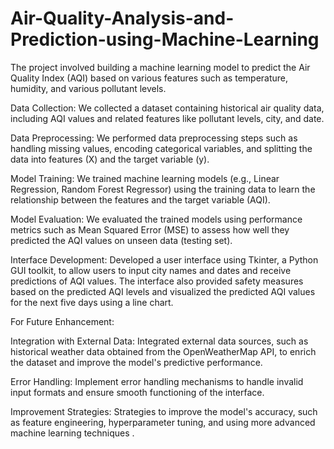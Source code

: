 # Air-Quality-Analysis-and-Prediction-using-Machine-Learning
The project involved building a machine learning model to predict the Air Quality Index (AQI) based on various features such as temperature, humidity, and various pollutant levels.

Data Collection: We collected a dataset containing historical air quality data, including AQI values and related features like pollutant levels, city, and date.

Data Preprocessing: We performed data preprocessing steps such as handling missing values, encoding categorical variables, and splitting the data into features (X) and the target variable (y).

Model Training: We trained machine learning models (e.g., Linear Regression, Random Forest Regressor) using the training data to learn the relationship between the features and the target variable (AQI).

Model Evaluation: We evaluated the trained models using performance metrics such as Mean Squared Error (MSE) to assess how well they predicted the AQI values on unseen data (testing set).

Interface Development: Developed a user interface using Tkinter, a Python GUI toolkit, to allow users to input city names and dates and receive predictions of AQI values. The interface also provided safety measures based on the predicted AQI levels and visualized the predicted AQI values for the next five days using a line chart.

For Future Enhancement:

Integration with External Data: Integrated external data sources, such as historical weather data obtained from the OpenWeatherMap API, to enrich the dataset and improve the model's predictive performance.

Error Handling: Implement error handling mechanisms to handle invalid input formats and ensure smooth functioning of the interface.

Improvement Strategies: Strategies to improve the model's accuracy, such as feature engineering, hyperparameter tuning, and using more advanced machine learning techniques .
